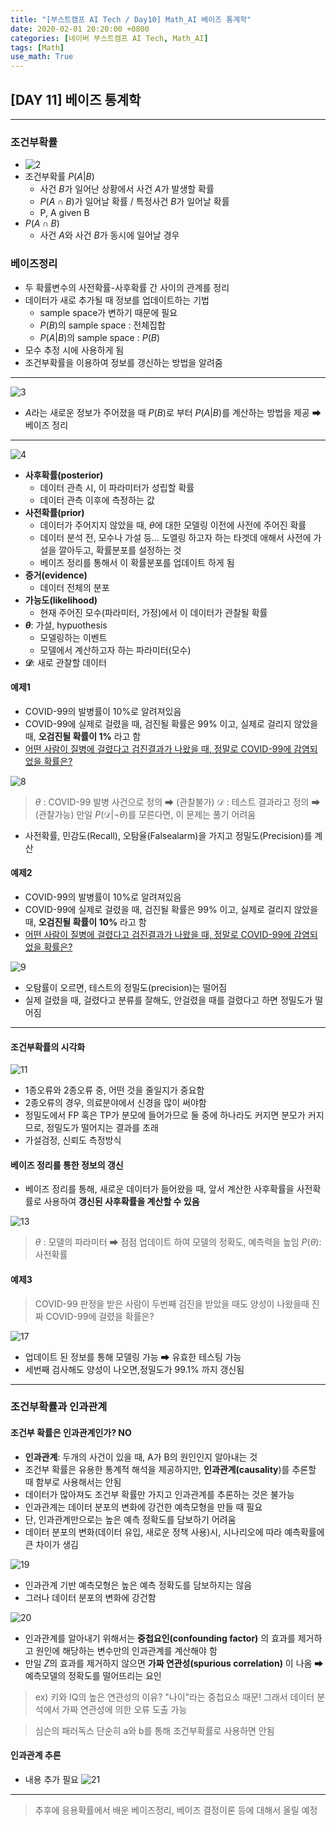 ```yaml
---
title: "[부스트캠프 AI Tech / Day10] Math_AI 베이즈 통계학"
date: 2020-02-01 20:20:00 +0800
categories: [네이버 부스트캠프 AI Tech, Math_AI]
tags: [Math]
use_math: True
---
```



## **[DAY 11] 베이즈 통계학**

---

### **조건부확률**

- ![2](/assets/img/sources/2021-02-02-17-20-52.png)
- 조건부확률 $P(A|B)$
  - 사건 $B$가 일어난 상황에서 사건 $A$가 발생할 확률
  - $P(A \cap B)$가 일어날 확률 / 특정사건 $B$가 일어날 확률
  - P, A given B
- $P(A \cap B)$
  - 사건 $A$와 사건 $B$가 동시에 일어날 경우

### **베이즈정리**

- 두 확률변수의 사전확률-사후확률 간 사이의 관계를 정리
- 데이터가 새로 추가될 때 정보를 업데이트하는 기법
  - sample space가 변하기 때문에 필요
  - $P(B)$의 sample space : 전체집합
  - $P(A|B)$의 sample space : $P(B)$
- 모수 추정 시에 사용하게 됨
- 조건부확률을 이용하여 정보를 갱신하는 방법을 알려줌

---

![3](/assets/img/sources/2021-02-02-17-28-37.png)

- $A$라는 새로운 정보가 주어졌을 때 $P(B)$로 부터 $P(A|B)$를 계산하는 방법을 제공 ➡ 베이즈 정리

---

![4](/assets/img/sources/2021-02-02-17-29-55.png)

- **사후확률(posterior)**
  - 데이터 관측 시, 이 파라미터가 성립할 확률
  - 데이터 관측 이후에 측정하는 값
- **사전확률(prior)**
  - 데이터가 주어지지 않았을 때, $\theta$에 대한 모델링 이전에 사전에 주어진 확률
  - 데이터 분석 전, 모수나 가설 등... 도엘링 하고자 하는 타겟데 애해서 사전에 가설을 깔아두고, 확률분포를 설정하는 것
  - 베이즈 정리를 통해서 이 확률분포를 업데이트 하게 됨
- **증거(evidence)**
  - 데이터 전체의 분포
- **가능도(likelihood)**
  - 현재 주어진 모수(파라미터, 가정)에서 이 데이터가 관찰될 확률
- **$\theta$**: 가설, hypuothesis
  - 모델링하는 이벤트
  - 모델에서 계산하고자 하는 파라미터(모수)
- **$\mathcal{D}$**: 새로 관찰할 데이터

#### 예제1

- COVID-99의 발병률이 10%로 알려져있음
- COVID-99에 실제로 걸렸을 때, 검진될 확률은 99% 이고, 실제로 걸리지 않았을 때, **오검진될 확률이 1%** 라고 함
- <u>어떤 사람이 질병에 걸렸다고 검진결과가 나왔을 때, 정말로 COVID-99에 감염되었을 확률은?</u>

![8](/assets/img/sources/2021-02-02-17-58-25.png)

> $\theta$ : COVID-99 발병 사건으로 정의 ➡ (관찰불가)
> $\mathcal{D}$ : 테스트 결과라고 정의 ➡ (관찰가능)
> 만일 $P(\mathcal{D} | \neg \theta)$를 모른다면, 이 문제는 풀기 어려움

- 사전확률, 민감도(Recall), 오탐율(Falsealarm)을 가지고 정밀도(Precision)를 계산

#### 예제2

- COVID-99의 발병률이 10%로 알려져있음
- COVID-99에 실제로 걸렸을 때, 검진될 확률은 99% 이고, 실제로 걸리지 않았을 때, **오검진될 확률이 10%** 라고 함
- <u>어떤 사람이 질병에 걸렸다고 검진결과가 나왔을 때, 정말로 COVID-99에 감염되었을 확률은?</u>

![9](/assets/img/sources/2021-02-02-18-01-16.png)

- 오탐률이 오르면, 테스트의 정밀도(precision)는 떨어짐
- 실제 걸렸을 때, 걸렸다고 분류를 잘해도, 안걸렸을 때를 걸렸다고 하면 정밀도가 떨어짐

---

#### **조건부확률의 시각화**

![11](/assets/img/sources/2021-02-02-18-18-17.png)

- 1종오류와 2종오류 중, 어떤 것을 줄일지가 중요함
- 2종오류의 경우, 의료분야에서 신경을 많이 써야함
- 정밀도에서 FP 혹은 TP가 분모에 들어가므로 둘 중에 하나라도 커지면 분모가 커지므로, 정밀도가 떨어지는 결과를 초래
- 가설검정, 신뢰도 측정방식

#### **베이즈 정리를 통한 정보의 갱신**

- 베이즈 정리를 통해, 새로운 데이터가 들어왔을 때, 앞서 계산한 사후확률을 사전확률로 사용하여 **갱신된 사후확률을 계산할 수 있음**

![13](/assets/img/sources/2021-02-02-19-54-43.png)

> $\theta$ : 모델의 파라미터 ➡ 점점 업데이트 하여 모델의 정확도, 예측력을 높임
> $P( \theta )$: 사전확률

#### 예제3

> COVID-99 판정을 받은 사람이 두번째 검진을 받았을 때도 양성이 나왔을때 진짜 COVID-99에 걸렸을 확률은?

![17](/assets/img/sources/2021-02-02-19-56-40.png)

- 업데이트 된 정보를 통해 모델링 가능 ➡ 유효한 테스팅 가능
- 세번째 검사해도 양성이 나오면,정밀도가 99.1% 까지 갱신됨

---

### **조건부확률과 인과관계**

#### 조건부 확률은 인과관계인가? NO

- **인과관계**: 두개의 사건이 있을 때, A가 B의 원인인지 알아내는 것
- 조건부 확률은 유용한 통계적 해석을 제공하지만, **인과관계(causality**)를 추론할 때 함부로 사용해서는 안됨
- 데이터가 많아져도 조건부 확률만 가지고 인과관계를 추론하는 것은 불가능
- 인과관계는 데이터 분포의 변화에 강건한 예측모형을 만들 때 필요
- 단, 인과관계만으로는 높은 예측 정확도를 담보하기 어려움
- 데이터 분포의 변화(데이터 유입, 새로운 정책 사용)시, 시나리오에 따라 예측확률에 큰 차이가 생김

![19](/assets/img/sources/2021-02-02-20-01-37.png)

- 인과관계 기반 예측모형은 높은 예측 정확도를 담보하지는 않음
- 그러나 데이터 분포의 변화에 강건함

![20](/assets/img/sources/2021-02-02-21-24-33.png)

- 인과관계를 알아내기 위해서는 **중첩요인(confounding factor)** 의 효과를 제거하고 원인에 해당하는 변수만의 인과관계를 계산해야 함
- 만일 $Z$의 효과를 제거하지 않으면 **가짜 연관성(spurious correlation)** 이 나옴 ➡ 예측모델의 정확도를 떨어뜨리는 요인

> ex) 키와 IQ의 높은 연관성의 이유?
> "나이"라는 중첩요소 때문! 그래서 데이터 분석에서 가짜 연관성에 의한 오류 도출 가능

> 심슨의 패러독스
> 단순히 a와 b를 통해 조건부확률로 사용하면 안됨

#### 인과관계 추론

- 내용 추가 필요
![21](/assets/img/sources/2021-02-02-21-28-10.png)

---

> 추후에 응용확률에서 배운 베이즈정리, 베이즈 결정이론 등에 대해서 올릴 예정

